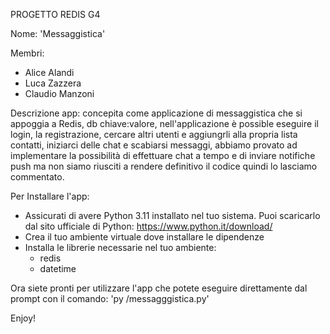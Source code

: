 PROGETTO REDIS G4

Nome: 'Messaggistica'

Membri:
- Alice Alandi
- Luca Zazzera
- Claudio Manzoni

Descrizione app:
concepita come applicazione di messaggistica che si appoggia a Redis, db chiave:valore, nell'applicazione è possible eseguire il login, la registrazione, cercare altri utenti e aggiungrli alla propria lista contatti, iniziarci delle chat e scabiarsi messaggi, abbiamo provato ad implementare la possibilità di effettuare chat a tempo e di inviare notifiche push ma non siamo riusciti a rendere definitivo il codice quindi lo lasciamo commentato.

Per Installare l'app:
- Assicurati di avere Python 3.11 installato nel tuo sistema. Puoi scaricarlo dal sito ufficiale di Python: https://www.python.it/download/
- Crea il tuo ambiente virtuale dove installare le dipendenze
- Installa le librerie necessarie nel tuo ambiente:
  - redis
  - datetime

Ora siete pronti per utilizzare l'app che potete eseguire direttamente dal prompt con il comando: 'py <percorsofile>/messagggistica.py'

Enjoy!
